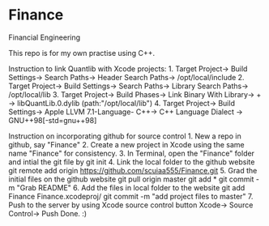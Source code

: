 # Finance
Financial Engineering

This repo is for my own practise using C++.

Instruction to link Quantlib with Xcode projects: 1. Target Project-> Build Settings-> Search Paths-> Header Search Paths-> /opt/local/include 2. Target Project-> Build Settings-> Search Paths-> Library Search Paths-> /opt/local/lib 3. Target Project-> Build Phases-> Link Binary With Library-> + -> libQuantLib.0.dylib (path:"/opt/local/lib") 4. Target Project-> Build Settings-> Apple LLVM 7.1-Language- C++-> C++ Language Dialect -> GNU++98[-std=gnu++98]

Instruction on incorporating github for source control 1. New a repo in github, say "Finance" 2. Create a new project in Xcode using the same name "Finance" for consistency. 3. In Terminal, open the "Finance" folder and intial the git file by git init 4. Link the local folder to the github website git remote add origin https://github.com/scuiaa555/Finance.git 5. Grad the initial files on the github website git pull origin master git add * git commit -m "Grab README" 6. Add the files in local folder to the website git add Finance Finance.xcodeproj/ git commit -m "add project files to master" 7. Push to the server by using Xcode source control button Xcode-> Source Control-> Push Done. :)
